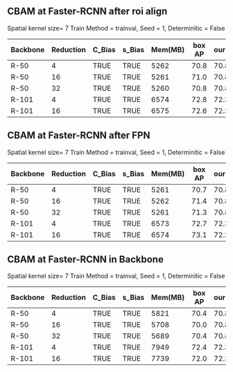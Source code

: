 ## CBAM at Faster-RCNN after roi align 
Spatial kernel size= 7 Train Method = trainval,  Seed = 1,   Determinitic = False 

| Backbone | Reduction | C_Bias  | s_Bias  | Mem(MB) | box AP | ours   | Baseline |
|----------|-----------|---------|---------|---------|--------|--------|----------|
| R-50     | 4         | TRUE    | TRUE    | 5262    | 70.8   | 70.8   | 63.1     |
| R-50     | 16        | TRUE    | TRUE    | 5261    | 71.0   | 70.8   | 63.1     |
| R-50     | 32        | TRUE    | TRUE    | 5260    | 70.8   | 70.8   | 63.1     |
| R-101    | 4         | TRUE    | TRUE    | 6574    | 72.8   | 72.3   | 65.1     |
| R-101    | 16        | TRUE    | TRUE    | 6575    | 72.6   | 72.3   | 65.1     |




## CBAM at Faster-RCNN after FPN
Spatial kernel size= 7 Train Method = trainval,  Seed = 1,   Determinitic = False 

| Backbone | Reduction | C_Bias  | s_Bias  | Mem(MB) | box AP | ours   | Baseline |
|----------|-----------|---------|---------|---------|--------|--------|----------|
| R-50     | 4         | TRUE    | TRUE    | 5261    | 70.7   | 70.8   | 63.1     |
| R-50     | 16        | TRUE    | TRUE    | 5262    | 71.4   | 70.8   | 63.1     |
| R-50     | 32        | TRUE    | TRUE    | 5261    | 71.3   | 70.8   | 63.1     |
| R-101    | 4         | TRUE    | TRUE    | 6573    | 72.7   | 72.3   | 65.1     |
| R-101    | 16        | TRUE    | TRUE    | 6574    | 73.1   | 72.3   | 65.1     |




## CBAM at Faster-RCNN in Backbone
Spatial kernel size= 7 Train Method = trainval,  Seed = 1,   Determinitic = False 

| Backbone | Reduction | C_Bias  | s_Bias  | Mem(MB) | box AP | ours   | Baseline |
|----------|-----------|---------|---------|---------|--------|--------|----------|
| R-50     | 4         | TRUE    | TRUE    | 5821    | 70.4   | 70.8   | 63.1     |
| R-50     | 16        | TRUE    | TRUE    | 5708    | 70.0   | 70.8   | 63.1     |
| R-50     | 32        | TRUE    | TRUE    | 5689    | 70.4   | 70.8   | 63.1     |
| R-101    | 4         | TRUE    | TRUE    | 7949    | 72.4   | 72.3   | 65.1     |
| R-101    | 16        | TRUE    | TRUE    | 7739    | 72.0   | 72.3   | 65.1     |



